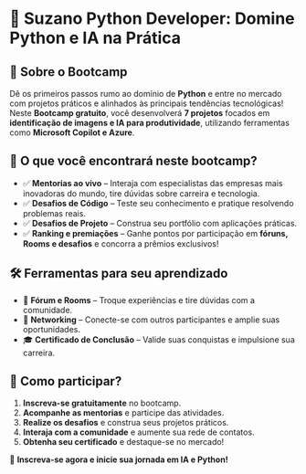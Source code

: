 # 🚀 Suzano Python Developer: Domine Python e IA na Prática

## 📌 Sobre o Bootcamp
Dê os primeiros passos rumo ao domínio de **Python** e entre no mercado com projetos práticos e alinhados às principais tendências tecnológicas!  
Neste **Bootcamp gratuito**, você desenvolverá **7 projetos** focados em **identificação de imagens e IA para produtividade**, utilizando ferramentas como **Microsoft Copilot e Azure**.

## 🎯 O que você encontrará neste bootcamp?

- ✅ **Mentorias ao vivo** – Interaja com especialistas das empresas mais inovadoras do mundo, tire dúvidas sobre carreira e tecnologia.  
- ✅ **Desafios de Código** – Teste seu conhecimento e pratique resolvendo problemas reais.  
- ✅ **Desafios de Projeto** – Construa seu portfólio com aplicações práticas.  
- ✅ **Ranking e premiações** – Ganhe pontos por participação em **fóruns, Rooms e desafios** e concorra a prêmios exclusivos!

## 🛠️ Ferramentas para seu aprendizado

- 💬 **Fórum e Rooms** – Troque experiências e tire dúvidas com a comunidade.  
- 👥 **Networking** – Conecte-se com outros participantes e amplie suas oportunidades.  
- 🎓 **Certificado de Conclusão** – Valide suas conquistas e impulsione sua carreira.  

## 🎯 Como participar?
1. **Inscreva-se gratuitamente** no bootcamp.  
2. **Acompanhe as mentorias** e participe das atividades.  
3. **Realize os desafios** e construa seus projetos práticos.  
4. **Interaja com a comunidade** e aumente sua rede de contatos.  
5. **Obtenha seu certificado** e destaque-se no mercado!

🚀 **Inscreva-se agora e inicie sua jornada em IA e Python!**
